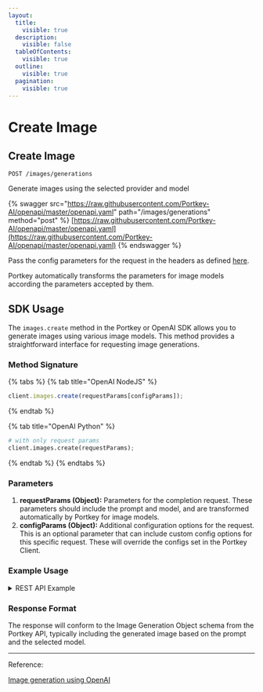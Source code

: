 ```yaml
---
layout:
  title:
    visible: true
  description:
    visible: false
  tableOfContents:
    visible: true
  outline:
    visible: true
  pagination:
    visible: true
---
```


# Create Image

## Create Image

`POST /images/generations`&#x20;

Generate images using the selected provider and model

{% swagger src="https://raw.githubusercontent.com/Portkey-AI/openapi/master/openapi.yaml" path="/images/generations" method="post" %}
[https://raw.githubusercontent.com/Portkey-AI/openapi/master/openapi.yaml](https://raw.githubusercontent.com/Portkey-AI/openapi/master/openapi.yaml)
{% endswagger %}

Pass the config parameters for the request in the headers as defined [here](../../product/ai-gateway/configs.md).

Portkey automatically transforms the parameters for image models according the parameters accepted by them.

## SDK Usage

The `images.create` method in the Portkey or OpenAI SDK allows you to generate images using various image models. This method provides a straightforward interface for requesting image generations.

### Method Signature

{% tabs %}
{% tab title="OpenAI NodeJS" %}
```js
client.images.create(requestParams[configParams]);
```
{% endtab %}

{% tab title="OpenAI Python" %}
```py
# with only request params
client.images.create(requestParams);
```
{% endtab %}
{% endtabs %}

### Parameters

1. **requestParams (Object):** Parameters for the completion request. These parameters should include the prompt and model, and are transformed automatically by Portkey for image models.&#x20;
2. **configParams (Object):** Additional configuration options for the request. This is an optional parameter that can include custom config options for this specific request. These will override the configs set in the Portkey Client.

### Example Usage

<details>

<summary>REST API Example</summary>

In REST calls, `x-portkey-api-key` is a compulsory header, it can be paired with the following options for sending provider details:

1. `x-portkey-provider` & `Authorization` (or similar auth headers)
2. `x-portkey-virtual-key`&#x20;
3. `x-portkey-config`

**Example request using Provider + Auth:**

<pre class="language-bash"><code class="lang-bash">curl "https://api.portkey.ai/v1/images/generations" \
  -H "Content-Type: application/json" \
  -H "x-portkey-api-key: $PORTKEY_API_KEY" \
<strong>  -H "x-portkey-provider: openai" \
</strong><strong>  -H "Authorization: Bearer $OPENAI_API_KEY" \
</strong>  -d '{
    "prompt": "A cute baby sea otter",
    "model": "dall-e-3",
    "n": 1
  }'
</code></pre>

**Example request using Virtual Key:**&#x20;

<pre class="language-bash"><code class="lang-bash">curl "https://api.portkey.ai/v1/images/generations" \
  -H "Content-Type: application/json" \
  -H "x-portkey-api-key: $PORTKEY_API_KEY" \
<strong>  -H "x-portkey-virtual-key: openai-virtual-key" \
</strong>  -d '{
    "prompt": "A cute baby sea otter",
    "model": "dall-e-3",
    "n": 1
  }'
</code></pre>

**Example request using Config:**

<pre class="language-bash"><code class="lang-bash">curl "https://api.portkey.ai/v1/images/generations" \
  -H "Content-Type: application/json" \
  -H "x-portkey-api-key: $PORTKEY_API_KEY" \
<strong>  -H "x-portkey-config: config-key" \
</strong>  -d '{
    "prompt": "A cute baby sea otter",
    "model": "dall-e-3",
    "n": 1
  }'
</code></pre>

**You can send 3 other headers in your Portkey requests**

* `x-portkey-trace-id`: Send trace id&#x20;
* `x-portkey-metadata`: Send custom metadata
* `x-portkey-cache-force-refresh`: Force refresh cache for this request

**Example request using these 3:**

```bash
curl "https://api.portkey.ai/v1/images/generations" \
  -H "Content-Type: application/json" \
  -H "x-portkey-api-key: $PORTKEY_API_KEY" \
  -H "x-portkey-config: config-key" \
  -H "x-portkey-trace-id: $UNIQUE_TRACE_ID" \
  -H "x-portkey-metadata: {\"_user\":\"john\"}" \
  -H "x-portkey-cache-force-refresh: True" \
  -d '{
    "prompt": "A cute baby sea otter",
    "model": "dall-e-3",
    "n": 1
  }'
```

</details>

### Response Format

The response will conform to the Image Generation Object schema from the Portkey API, typically including the generated image based on the prompt and the selected model.

***

Reference:

[Image generation using OpenAI](../../integrations/llms/openai/#image-generation)

